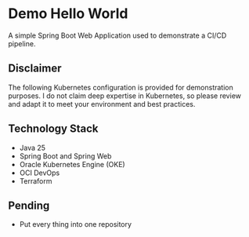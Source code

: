 # Demo Hello World

A simple Spring Boot Web Application used to demonstrate a CI/CD pipeline.

## Disclaimer

The following Kubernetes configuration is provided for demonstration purposes. I
do not claim deep expertise in Kubernetes, so please review and adapt it to meet
your environment and best practices.

## Technology Stack

- Java 25
- Spring Boot and Spring Web
- Oracle Kubernetes Engine (OKE)
- OCI DevOps
- Terraform

## Pending

- Put every thing into one repository
